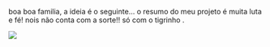 
boa boa familia, a ideia é o seguinte... o resumo do meu projeto é muita luta e fé! 
nois não conta com a sorte!! só com o tigrinho .


![](https://media1.tenor.com/m/pRN0_9kvQ_0AAAAC/corinthians.gif)
